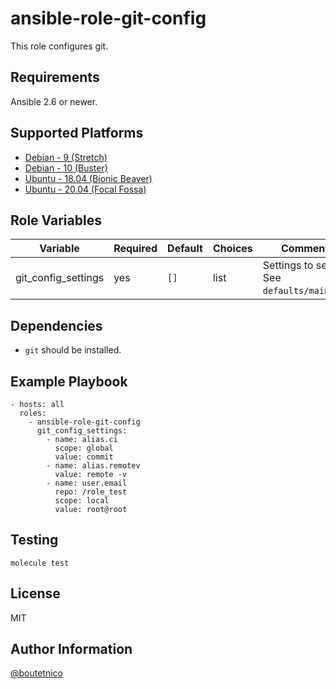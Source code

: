 ansible-role-git-config
=======================

This role configures git.

Requirements
------------

Ansible 2.6 or newer.

Supported Platforms
-------------------

- [Debian - 9 (Stretch)](https://wiki.debian.org/DebianStretch)
- [Debian - 10 (Buster)](https://wiki.debian.org/DebianBuster)
- [Ubuntu - 18.04 (Bionic Beaver)](http://releases.ubuntu.com/18.04/)
- [Ubuntu - 20.04 (Focal Fossa)](http://releases.ubuntu.com/20.04/)

Role Variables
--------------

| Variable                | Required | Default              | Choices | Comments                                  |
|-------------------------|----------|----------------------|---------|-------------------------------------------|
| git_config_settings     | yes      | `[]`                 | list    | Settings to set. See `defaults/main.yml`. |

Dependencies
------------

- `git` should be installed.

Example Playbook
----------------

    - hosts: all
      roles:
        - ansible-role-git-config
          git_config_settings:
            - name: alias.ci
              scope: global
              value: commit
            - name: alias.remotev
              value: remote -v
            - name: user.email
              repo: /role_test
              scope: local
              value: root@root
Testing
-------

    molecule test

License
-------

MIT

Author Information
------------------

[@boutetnico](https://github.com/boutetnico)
